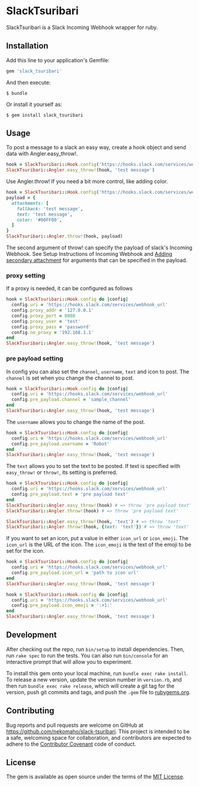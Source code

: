 # SlackTsuribari
SlackTsuribari is a Slack Incoming Webhook wrapper for ruby.

## Installation

Add this line to your application's Gemfile:

```ruby
gem 'slack_tsuribari'
```

And then execute:

    $ bundle

Or install it yourself as:

    $ gem install slack_tsuribari

## Usage
To post a message to a slack an easy way, create a hook object and send data with Angler.easy_throw!.
```ruby
hook = SlackTsuribari::Hook.config('https://hooks.slack.com/services/webhook_url')
SlackTsuribari::Angler.easy_throw!(hook, 'test message')
```
Use Angler.throw! If you need a bit more control, like adding color.

```ruby
hook = SlackTsuribari::Hook.config('https://hooks.slack.com/services/webhook_url')
payload = {
  attachments: [
    fallback: 'test message',
    text: 'test message',
    color: '#00FF00',
  ]
}
SlackTsuribari::Angler.throw!(hook, payload)
```

The second argument of throw! can specify the payload of slack's Incoming Webhook.
See Setup Instructions of Incoming Webhook and [Adding secondary attachment](https://api.slack.com/messaging/composing/layouts#attachments)
for arguments that can be specified in the payload.

### proxy setting
If a proxy is needed, it can be configured as follows

```ruby
hook = SlackTsuribari::Hook.config do |config|
  config.uri = 'https://hooks.slack.com/services/webhook_url'
  config.proxy_addr = '127.0.0.1'
  config.proxy_port = 8080
  config.proxy_user = 'test'
  config.proxy_pass = 'password'
  config.no_proxy = '192.168.1.1'
end
SlackTsuribari::Angler.easy_throw!(hook, 'test message')
```

### pre payload setting
In config you can also set the `channel`, `username`, `text` and icon to post.
The `channel` is set when you change the channel to post.
```ruby
hook = SlackTsuribari::Hook.config do |config|
  config.uri = 'https://hooks.slack.com/services/webhook_url'
  config.pre_payload.channel = 'sample_channel'
end
SlackTsuribari::Angler.easy_throw!(hook, 'test message')
```

The `username` allows you to change the name of the post.
```ruby
hook = SlackTsuribari::Hook.config do |config|
  config.uri = 'https://hooks.slack.com/services/webhook_url'
  config.pre_payload.username = 'Robot'
end
SlackTsuribari::Angler.easy_throw!(hook, 'test message')
```

The `text` allows you to set the text to be posted. If text is specified with `easy_throw!` or `throw!`, its setting is preferred.
```ruby
hook = SlackTsuribari::Hook.config do |config|
  config.uri = 'https://hooks.slack.com/services/webhook_url'
  config.pre_payload.text = 'pre payload text'
end
SlackTsuribari::Angler.easy_throw!(hook) # => throw 'pre payload text'
SlackTsuribari::Angler.throw!(hook) # => throw 'pre payload text'

SlackTsuribari::Angler.easy_throw!(hook, 'text') # => throw 'text'
SlackTsuribari::Angler.throw!(hook, {text: 'text'}) # => throw 'text'
```

If you want to set an icon, put a value in either `icon_url` or `icon_emoji`.
The `icon_url` is the URL of the icon.
The `icon_emoji` is the text of the emoji to be set for the icon.
```ruby
hook = SlackTsuribari::Hook.config do |config|
  config.uri = 'https://hooks.slack.com/services/webhook_url'
  config.pre_payload.icon_url = 'path to icon url'
end
SlackTsuribari::Angler.easy_throw!(hook, 'test message')
```

```ruby
hook = SlackTsuribari::Hook.config do |config|
  config.uri = 'https://hooks.slack.com/services/webhook_url'
  config.pre_payload.icon_emoji = ':+1:'
end
SlackTsuribari::Angler.easy_throw!(hook, 'test message')
```

## Development

After checking out the repo, run `bin/setup` to install dependencies. Then, run `rake spec` to run the tests. You can also run `bin/console` for an interactive prompt that will allow you to experiment.

To install this gem onto your local machine, run `bundle exec rake install`. To release a new version, update the version number in `version.rb`, and then run `bundle exec rake release`, which will create a git tag for the version, push git commits and tags, and push the `.gem` file to [rubygems.org](https://rubygems.org).

## Contributing

Bug reports and pull requests are welcome on GitHub at https://github.com/nekomaho/slack-tsuribari. This project is intended to be a safe, welcoming space for collaboration, and contributors are expected to adhere to the [Contributor Covenant](http://contributor-covenant.org) code of conduct.


## License

The gem is available as open source under the terms of the [MIT License](http://opensource.org/licenses/MIT).

